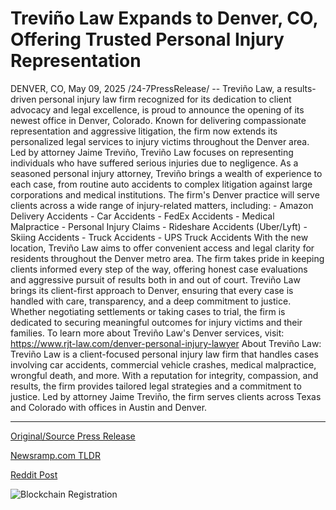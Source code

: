 # Treviño Law Expands to Denver, CO, Offering Trusted Personal Injury Representation

DENVER, CO, May 09, 2025 /24-7PressRelease/ -- Treviño Law, a results-driven personal injury law firm recognized for its dedication to client advocacy and legal excellence, is proud to announce the opening of its newest office in Denver, Colorado. Known for delivering compassionate representation and aggressive litigation, the firm now extends its personalized legal services to injury victims throughout the Denver area.  Led by attorney Jaime Treviño, Treviño Law focuses on representing individuals who have suffered serious injuries due to negligence. As a seasoned personal injury attorney, Treviño brings a wealth of experience to each case, from routine auto accidents to complex litigation against large corporations and medical institutions.  The firm's Denver practice will serve clients across a wide range of injury-related matters, including:  - Amazon Delivery Accidents - Car Accidents - FedEx Accidents - Medical Malpractice - Personal Injury Claims - Rideshare Accidents (Uber/Lyft) - Skiing Accidents - Truck Accidents - UPS Truck Accidents  With the new location, Treviño Law aims to offer convenient access and legal clarity for residents throughout the Denver metro area. The firm takes pride in keeping clients informed every step of the way, offering honest case evaluations and aggressive pursuit of results both in and out of court.  Treviño Law brings its client-first approach to Denver, ensuring that every case is handled with care, transparency, and a deep commitment to justice. Whether negotiating settlements or taking cases to trial, the firm is dedicated to securing meaningful outcomes for injury victims and their families.  To learn more about Treviño Law's Denver services, visit: https://www.rjt-law.com/denver-personal-injury-lawyer  About Treviño Law:  Treviño Law is a client-focused personal injury law firm that handles cases involving car accidents, commercial vehicle crashes, medical malpractice, wrongful death, and more. With a reputation for integrity, compassion, and results, the firm provides tailored legal strategies and a commitment to justice. Led by attorney Jaime Treviño, the firm serves clients across Texas and Colorado with offices in Austin and Denver. 

---

[Original/Source Press Release](https://www.24-7pressrelease.com/press-release/522659/trevi%C3%B1o-law-expands-to-denver-co-offering-trusted-personal-injury-representation)
                    

[Newsramp.com TLDR](https://newsramp.com/curated-news/trevino-law-expands-to-denver-offering-personalized-legal-services-for-injury-victims/769f0a17d8205cd5332a80c883274eb0) 

 



[Reddit Post](https://www.reddit.com/r/newsramp/comments/1kird3v/treviño_law_expands_to_denver_offering/) 



![Blockchain Registration](https://cdn.newsramp.app/24-7PressRelease/qrcode/255/9/ovalmRS4.webp)